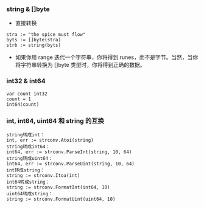### string & []byte
- 直接转换
```
stra := "the spice must flow"
byts := []byte(stra)
strb := string(byts)
```
- 如果你用 range 迭代一个字符串，你将得到 runes，而不是字节。当然，当你将字符串转换为 []byte 类型时，你将得到正确的数据。


### int32 & int64
```
var count int32
count = 1
int64(count)
```

### int, int64, uint64 和 string 的互换
```
string转成int：
int, err := strconv.Atoi(string)
string转成int64：
int64, err := strconv.ParseInt(string, 10, 64)
string转成uint64：
int64, err := strconv.ParseUint(string, 10, 64)
int转成string：
string := strconv.Itoa(int)
int64转成string：
string := strconv.FormatInt(int64, 10)
uint64转成string：
string := strconv.FormatUint(uint64, 10)
```